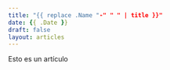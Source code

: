 ```yaml
---
title: "{{ replace .Name "-" " " | title }}"
date: {{ .Date }}
draft: false
layout: articles
---
```

Esto es un artículo